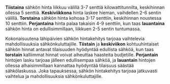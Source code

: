 **Tiistaina** sähkön hinta liikkuu välillä 3-7 senttiä kilowattitunnilta, keskihinnan ollessa 5 senttiä. **Keskiviikkona** hinta laskee hieman, vaihdellen 2-6 sentin välillä. **Torstaina** sähkön hinta kohoaa 3-17 senttiin, keskihinnan noustessa 10 senttiin. **Perjantaina** hinta palaa takaisin 4-9 senttiin, kun taas **lauantaina** sähkön hinta on edullisimmillaan, liikkuen 2-5 sentin tuntumassa.

Kokonaisuutena lähipäivien sähkön hintakehitys tarjoaa vaihtelevia mahdollisuuksia sähkönkuluttajille. **Tiistain** ja **keskiviikon** kohtuuhintaiset sähkön hinnat antavat tilaisuuden hyödyntää edullista sähköä, kun taas **torstain** kalliimmat hinnat voivat aiheuttaa haasteita budjetille. **Perjantain** hintojen lasku tarjoaa jälleen edullisempaa sähköä, ja **lauantain** hintojen ollessa alhaisimmillaan kannattaa hyödyntää tilaisuus säästää sähkölaskussa. Joka tapauksessa, sähkön hintakehitys tarjoaa jatkuvasti vaihtelua ja mahdollisuuksia sähkönkuluttajille.